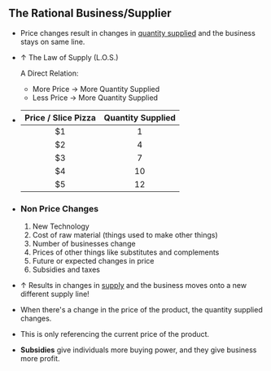## The Rational Business/Supplier

- Price changes result in changes in <u>quantity supplied</u> and the business stays on same line.

- &uarr; The Law of Supply (L.O.S.)

  A Direct Relation: 

  - More Price &rarr; More Quantity Supplied
  - Less Price &rarr; More Quantity Supplied

- | Price / Slice Pizza | Quantity Supplied |
  | :-----------------: | :---------------: |
  |         $1          |         1         |
  |         $2          |         4         |
  |         $3          |         7         |
  |         $4          |        10         |
  |         $5          |        12         |

- ### Non Price Changes

  1. New Technology
  2. Cost of raw material (things used to make other things)
  3. Number of businesses change
  4. Prices of other things like substitutes and complements
  5. Future or expected changes in price
  6. Subsidies and taxes

- &uarr; Results in changes in <u>supply</u> and the business moves onto a new different supply line!



- When there's a change in the price of the product, the quantity supplied changes.
- This is only referencing the current price of the product.
- **Subsidies** give individuals more buying power, and they give business more profit.

